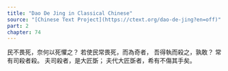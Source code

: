 ```yaml
---
title: "Dao De Jing in Classical Chinese"
source: "[Chinese Text Project](https://ctext.org/dao-de-jing?en=off)"
part: 2
chapter: 74
---
```

民不畏死，奈何以死懼之？
若使民常畏死，而為奇者，
吾得執而殺之，孰敢？
常有司殺者殺。
夫司殺者，是大匠斲；
夫代大匠斲者，希有不傷其手矣。